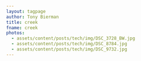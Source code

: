 ```yaml
---
layout: tagpage
author: Tony Bierman
title: creek
fname: creek
photos:
  - assets/content/posts/tech/img/DSC_3728_BW.jpg
  - assets/content/posts/tech/img/DSC_8784.jpg
  - assets/content/posts/tech/img/DSC_9732.jpg
---
```

